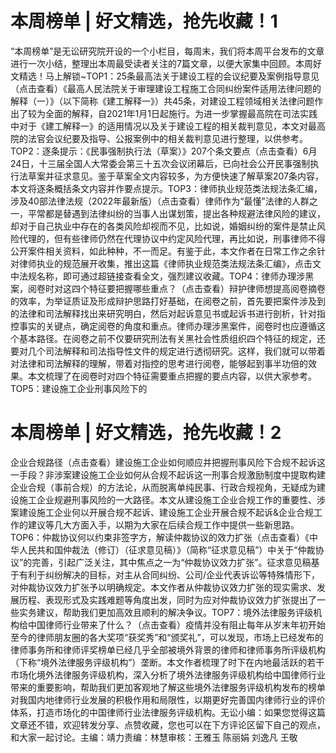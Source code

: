 # 本周榜单 | 好文精选，抢先收藏！1

“本周榜单”是无讼研究院开设的一个小栏目，每周末，我们将本周平台发布的文章进行一次小结，整理出本周最受读者关注的7篇文章，以便大家集中回顾。本周好文精选！马上解锁~TOP1：25条最高法关于建设工程的会议纪要及案例指导意见（点击查看）《最高人民法院关于审理建设工程施工合同纠纷案件适用法律问题的解释（一）》（以下简称《建工解释一》）共45条，对建设工程领域相关法律问题作出了较为全面的解释，自2021年1月1日起施行。为进一步掌握最高院在司法实践中对于《建工解释一》的适用情况以及关于建设工程的相关裁判意见，本文对最高院的法官会议纪要及指导、公报案例中的相关裁判意见进行整理，以供参考。TOP2：逐条提示：《民事强制执行法（草案）》207个条文要点（点击查看）6月24日，十三届全国人大常委会第三十五次会议闭幕后，已向社会公开民事强制执行法草案并征求意见。鉴于草案全文内容较多，为方便快速了解草案207条内容，本文将逐条概括条文内容并作要点提示。TOP3：律师执业规范类法规法条汇编，涉及40部法律法规（2022年最新版）（点击查看）律师作为“最懂”法律的人群之一，平常都是替遇到法律纠纷的当事人出谋划策，提出各种规避法律风险的建议，却对于自己执业中存在的各类风险却视而不见，比如说，婚姻纠纷的案件是禁止风险代理的，但有些律师仍然在代理协议中约定风险代理，再比如说，刑事律师不得公开案件相关资料，如此种种，不一而足。有鉴于此，本文作者在日常工作之余针对律师执业的规范展开收集，推出这篇《律师执业规范类法规法条汇编》，点击文中法规名称，即可通过超链接查看全文，强烈建议收藏。TOP4：律师办理涉黑案，阅卷时对这四个特征要把握哪些重点？（点击查看）辩护律师想提高阅卷摘卷的效率，为举证质证及形成辩护思路打好基础，在阅卷之前，首先要把案件涉及到的法律和司法解释找出来研究明白，然后对起诉意见书或起诉书进行剖析，针对指控事实的关键点，确定阅卷的角度和重点。律师办理涉黑案件，阅卷时也应遵循这个基本路径。在阅卷之前不仅要研究刑法有关黑社会性质组织四个特征的规定，还要对几个司法解释和司法指导性文件的规定进行透彻研究。这样，我们就可以带着对法律和司法解释的理解，带着对指控的思考进行阅卷，能够起到事半功倍的效果。本文梳理了在阅卷时对四个特征需要重点把握的要点内容，以供大家参考。TOP5：建设施工企业刑事风险下的

# 本周榜单 | 好文精选，抢先收藏！2

企业合规路径（点击查看）建设施工企业如何顺应并把握刑事风险下合规不起诉这一手段？非涉案建设施工企业如何从合规不起诉这一刑事合规激励制度中提取构建企业合规（事前合规）的方法论，从而脱离单纯民事、行政合规视角，无疑成为建设施工企业规避刑事风险的一大路径。本文从建设施工企业合规工作的重要性、涉案建设施工企业何以开展合规不起诉、建设施工企业开展合规不起诉&企业合规工作的建议等几大方面入手，以期为大家在后续合规工作中提供一些新思路。TOP6：仲裁协议何以约束非签字方，解读仲裁协议的效力扩张（点击查看）《中华人民共和国仲裁法（修订）（征求意见稿）》（简称“征求意见稿”）中关于“仲裁协议”的完善，引起广泛关注，其中焦点之一为“仲裁协议效力扩张”。征求意见稿基于有利于纠纷解决的目标，对主从合同纠纷、公司/企业代表诉讼等特殊情形下，对仲裁协议效力扩张予以明确规定。本文作者从仲裁协议效力扩张的现实需求、发展历程、表现形式及实践难题等角度出发，同时为应对仲裁协议效力扩张提出了一些实务建议，帮助我们更加高效且顺利的解决争议。TOP7：境外法律服务评级机构给中国律师行业带来了什么？（点击查看）疫情并没有阻止每年从岁末年初开始至今的律师朋友圈的各大奖项“获奖秀”和“颁奖礼”，可以发现，市场上已经发布的律师事务所和律师评奖榜单已经几乎全部被境外背景的律师和律师事务所评级机构（下称“境外法律服务评级机构”）垄断。本文作者梳理了时下在内地最活跃的若干市场化境外法律服务评级机构，深入分析了境外法律服务评级机构给中国律师行业带来的重要影响，帮助我们更加客观地了解这些境外法律服务评级机构发布的榜单对我国内地律师行业发展的积极作用和局限性，以期更好完善国内律师行业的评价体系，打造市场化的中国律师行业法律服务评级机构。无讼小编：如果您觉得这篇文章还不错，欢迎转发分享、点赞收藏，您也可以在下方评论区留下自己的观点，和大家一起讨论。主编：靖力责编：林慧审核：王雅玉 陈丽娟 刘逸凡 王敬

